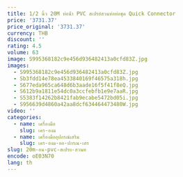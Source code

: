 ```yaml
---
title: 1/2 นิ้ว 20M ท่อน้ํา PVC สเปรย์สวนท่อท่อชุด Quick Connector
price: '3731.37'
price_original: '3731.37'
currency: THB
discount: ''
rating: 4.5
volume: 63
image: S995368182c9e456d936482413a0cfd83Z.jpg
images:
  - S995368182c9e456d936482413a0cfd83Z.jpg
  - Sb3fdd14e78ea4533840169f46575a318h.jpg
  - S677eda965ca648d6b3aade16f5f41f8eQ.jpg
  - S612b9a1811e54dc0a3ccfebfb1e9e7aaR.jpg
  - S5383f14262b8421fab9ecabe5472bd05i.jpg
  - S956639d4860a42aa8dcf634464473480W.jpg
video: ''
categories:
  - name: เครื่องมือ
    slug: เคร-องม
  - name: เครื่องมืออุปกรณ์เสริม
    slug: เคร-องม-ออ-ปกรณ-เสร
slug: 20m-อน-pvc-สเปรย-สวนท
encode: oE03N70
lang: th
---
```

  